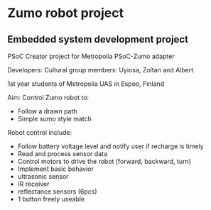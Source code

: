 # Zumo robot project
## Embedded system development project

PSoC Creator project for Metropolia PSoC-Zumo adapter

Developers:
Cultural group members: Uyiosa, Zoltan and Albert

1st year students of Metropolia UAS in Espoo, Finland

Aim:
Control Zumo robot to:
* Follow a drawn path
* Simple sumo style match

Robot control include:
* Follow battery voltage level and notify user if recharge is timely
* Read and process sensor data
* Control motors to drive the robot (forward, backward, turn)
* Implement basic behavior
* ultrasonic sensor
* IR receiver
* reflectance sensors (6pcs)
* 1 button freely useable